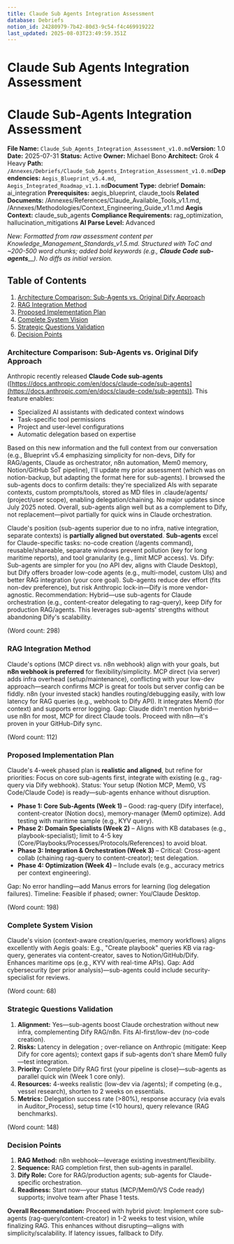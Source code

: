```yaml
---
title: Claude Sub Agents Integration Assessment
database: Debriefs
notion_id: 24280979-7b42-80d3-9c54-f4c469919222
last_updated: 2025-08-03T23:49:59.351Z
---
```


# Claude Sub Agents Integration Assessment


# Claude Sub-Agents Integration Assessment


**File Name:** `Claude_Sub_Agents_Integration_Assessment_v1.0.md`**Version:** 1.0
**Date:** 2025-07-31
**Status:** Active
**Owner:** Michael Bono
**Architect:** Grok 4 Heavy
**Path:** `/Annexes/Debriefs/Claude_Sub_Agents_Integration_Assessment_v1.0.md`**Dependencies:** `Aegis_Blueprint_v5.4.md`, `Aegis_Integrated_Roadmap_v1.1.md`**Document Type:** debrief
**Domain:** ai_integration
**Prerequisites:** aegis_blueprint, claude_tools
**Related Documents:** /Annexes/References/Claude_Available_Tools_v1.1.md, /Annexes/Methodologies/Context_Engineering_Guide_v1.1.md
**Aegis Context:** claude_sub_agents
**Compliance Requirements:** rag_optimization, hallucination_mitigations
**AI Parse Level:** Advanced


_New: Formatted from raw assessment content per Knowledge_Management_Standards_v1.5.md. Structured with ToC and ~200-500 word chunks; added bold keywords (e.g.,_ _**Claude Code sub-agents**__). No diffs as initial version._


## Table of Contents

1. [Architecture Comparison: Sub-Agents vs. Original Dify Approach](https://www.notion.so/240809797b4280f3ad50fd58d92c6fb4?v=240809797b42812e843c000c71be0678&p=242809797b4280d39c54f4c469919222&pm=s#architecture-comparison-sub-agents-vs-original-dify-approach)
2. [RAG Integration Method](https://www.notion.so/240809797b4280f3ad50fd58d92c6fb4?v=240809797b42812e843c000c71be0678&p=242809797b4280d39c54f4c469919222&pm=s#rag-integration-method)
3. [Proposed Implementation Plan](https://www.notion.so/240809797b4280f3ad50fd58d92c6fb4?v=240809797b42812e843c000c71be0678&p=242809797b4280d39c54f4c469919222&pm=s#proposed-implementation-plan)
4. [Complete System Vision](https://www.notion.so/240809797b4280f3ad50fd58d92c6fb4?v=240809797b42812e843c000c71be0678&p=242809797b4280d39c54f4c469919222&pm=s#complete-system-vision)
5. [Strategic Questions Validation](https://www.notion.so/240809797b4280f3ad50fd58d92c6fb4?v=240809797b42812e843c000c71be0678&p=242809797b4280d39c54f4c469919222&pm=s#strategic-questions-validation)
6. [Decision Points](https://www.notion.so/240809797b4280f3ad50fd58d92c6fb4?v=240809797b42812e843c000c71be0678&p=242809797b4280d39c54f4c469919222&pm=s#decision-points)

### Architecture Comparison: Sub-Agents vs. Original Dify Approach


Anthropic recently released **Claude Code sub-agents** ([https://docs.anthropic.com/en/docs/claude-code/sub-agents](https://docs.anthropic.com/en/docs/claude-code/sub-agents)). This feature enables:

- Specialized AI assistants with dedicated context windows
- Task-specific tool permissions
- Project and user-level configurations
- Automatic delegation based on expertise

Based on this new information and the full context from our conversation (e.g., Blueprint v5.4 emphasizing simplicity for non-devs, Dify for RAG/agents, Claude as orchestrator, n8n automation, Mem0 memory, Notion/GitHub SoT pipeline), I'll update my prior assessment (which was on notion-backup, but adapting the format here for sub-agents). I browsed the sub-agents docs to confirm details: they're specialized AIs with separate contexts, custom prompts/tools, stored as MD files in .claude/agents/ (project/user scope), enabling delegation/chaining. No major updates since July 2025 noted. Overall, sub-agents align well but as a complement to Dify, not replacement—pivot partially for quick wins in Claude orchestration.


Claude's position (sub-agents superior due to no infra, native integration, separate contexts) is **partially aligned but overstated**. **Sub-agents** excel for Claude-specific tasks: no-code creation (/agents command), reusable/shareable, separate windows prevent pollution (key for long maritime reports), and tool granularity (e.g., limit MCP access). Vs. Dify: Sub-agents are simpler for you (no API dev, aligns with Claude Desktop), but Dify offers broader low-code agents (e.g., multi-model, custom UIs) and better RAG integration (your core goal). Sub-agents reduce dev effort (fits non-dev preference), but risk Anthropic lock-in—Dify is more vendor-agnostic. Recommendation: Hybrid—use sub-agents for Claude orchestration (e.g., content-creator delegating to rag-query), keep Dify for production RAG/agents. This leverages sub-agents' strengths without abandoning Dify's scalability.


(Word count: 298)


### RAG Integration Method


Claude's options (MCP direct vs. n8n webhook) align with your goals, but **n8n webhook is preferred** for flexibility/simplicity. MCP direct (via server) adds infra overhead (setup/maintenance), conflicting with your low-dev approach—search confirms MCP is great for tools but server config can be fiddly. n8n (your invested stack) handles routing/debugging easily, with low latency for RAG queries (e.g., webhook to Dify API). It integrates Mem0 (for context) and supports error logging. Gap: Claude didn't mention hybrid—use n8n for most, MCP for direct Claude tools. Proceed with n8n—it's proven in your GitHub-Dify sync.


(Word count: 112)


### Proposed Implementation Plan


Claude's 4-week phased plan is **realistic and aligned**, but refine for priorities: Focus on core sub-agents first, integrate with existing (e.g., rag-query via Dify webhook). Status: Your setup (Notion MCP, Mem0, VS Code/Claude Code) is ready—sub-agents enhance without disruption.

- **Phase 1: Core Sub-Agents (Week 1)** – Good: rag-query (Dify interface), content-creator (Notion docs), memory-manager (Mem0 optimize). Add testing with maritime sample (e.g., KYV query).
- **Phase 2: Domain Specialists (Week 2)** – Aligns with KB databases (e.g., playbook-specialist); limit to 4-5 key (Core/Playbooks/Processes/Protocols/References) to avoid bloat.
- **Phase 3: Integration & Orchestration (Week 3)** – Critical: Cross-agent collab (chaining rag-query to content-creator); test delegation.
- **Phase 4: Optimization (Week 4)** – Include evals (e.g., accuracy metrics per context engineering).

Gap: No error handling—add Manus errors for learning (log delegation failures). Timeline: Feasible if phased; owner: You/Claude Desktop.


(Word count: 198)


### Complete System Vision


Claude's vision (context-aware creation/queries, memory workflows) aligns excellently with Aegis goals: E.g., "Create playbook" queries KB via rag-query, generates via content-creator, saves to Notion/GitHub/Dify. Enhances maritime ops (e.g., KYV with real-time APIs). Gap: Add cybersecurity (per prior analysis)—sub-agents could include security-specialist for reviews.


(Word count: 68)


### Strategic Questions Validation

1. **Alignment:** Yes—sub-agents boost Claude orchestration without new infra, complementing Dify RAG/n8n. Fits AI-first/low-dev (no-code creation).
2. **Risks:** Latency in delegation ; over-reliance on Anthropic (mitigate: Keep Dify for core agents); context gaps if sub-agents don't share Mem0 fully—test integration.
3. **Priority:** Complete Dify RAG first (your pipeline is close)—sub-agents as parallel quick win (Week 1 core only).
4. **Resources:** 4-weeks realistic (low-dev via /agents); if competing (e.g., vessel research), shorten to 2 weeks on essentials.
5. **Metrics:** Delegation success rate (>80%), response accuracy (via evals in Auditor_Process), setup time (<10 hours), query relevance (RAG benchmarks).

(Word count: 148)


### Decision Points

1. **RAG Method:** n8n webhook—leverage existing investment/flexibility.
2. **Sequence:** RAG completion first, then sub-agents in parallel.
3. **Dify Role:** Core for RAG/production agents; sub-agents for Claude-specific orchestration.
4. **Readiness:** Start now—your status (MCP/Mem0/VS Code ready) supports; involve team after Phase 1 tests.

**Overall Recommendation:** Proceed with hybrid pivot: Implement core sub-agents (rag-query/content-creator) in 1-2 weeks to test vision, while finalizing RAG. This enhances without disrupting—aligns with simplicity/scalability. If latency issues, fallback to Dify.

